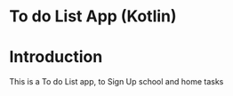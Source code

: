 # To do List App (Kotlin)

<h1>Introduction</h1>
<p>This is a To do List app, to Sign Up school and home tasks</p>